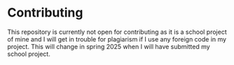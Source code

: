 # Contributing

This repository is currently not open for contributing as it is a school project of mine and I will get in trouble for plagiarism if I use any foreign code in my project.
This will change in spring 2025 when I will have submitted my school project.

